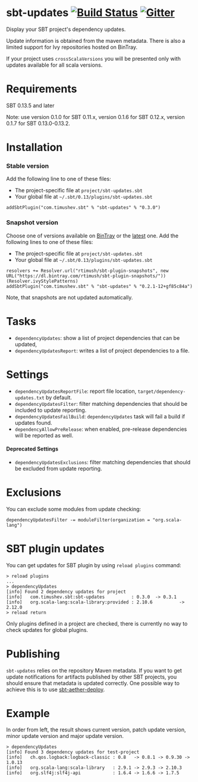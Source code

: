 sbt-updates [![Build Status](https://travis-ci.org/rtimush/sbt-updates.svg?branch=master)](https://travis-ci.org/rtimush/sbt-updates) [![Gitter](https://badges.gitter.im/rtimush/sbt-updates.svg)](https://gitter.im/rtimush/sbt-updates?utm_source=badge&utm_medium=badge&utm_campaign=pr-badge)
==================
Display your SBT project's dependency updates.

Update information is obtained from the maven metadata.
There is also a limited support for Ivy repositories hosted on BinTray.
 
If your project uses `crossScalaVersions` you will be presented only with updates available for all scala versions. 

Requirements
==============
SBT 0.13.5 and later

Note: use version 0.1.0 for SBT 0.11.x, version 0.1.6 for SBT 0.12.x, version 0.1.7 for SBT 0.13.0-0.13.2.

Installation
============
### Stable version
Add the following line to one of these files:
- The project-specific file at `project/sbt-updates.sbt`
- Your global file at `~/.sbt/0.13/plugins/sbt-updates.sbt`

```
addSbtPlugin("com.timushev.sbt" % "sbt-updates" % "0.3.0")
```

### Snapshot version
Choose one of versions available on [BinTray](https://bintray.com/rtimush/sbt-plugin-snapshots/sbt-updates/view)
or the [latest](https://bintray.com/rtimush/sbt-plugin-snapshots/sbt-updates/_latestVersion) one.
Add the following lines to one of these files:
- The project-specific file at `project/sbt-updates.sbt`
- Your global file at `~/.sbt/0.13/plugins/sbt-updates.sbt`

```
resolvers += Resolver.url("rtimush/sbt-plugin-snapshots", new URL("https://dl.bintray.com/rtimush/sbt-plugin-snapshots/"))(Resolver.ivyStylePatterns)
addSbtPlugin("com.timushev.sbt" % "sbt-updates" % "0.2.1-12+gf85c84a")
```

Note, that snapshots are not updated automatically.

Tasks
=====
* `dependencyUpdates`: show a list of project dependencies that can be updated,
* `dependencyUpdatesReport`: writes a list of project dependencies to a file.

Settings
========
* `dependencyUpdatesReportFile`: report file location, `target/dependency-updates.txt` by default.
* `dependencyUpdatesFilter`: filter matching dependencies that should be included to update reporting.
* `dependencyUpdatesFailBuild`: `dependencyUpdates` task will fail a build if updates found.
* `dependencyAllowPreRelease`: when enabled, pre-release dependencies will be reported as well.

#### Deprecated Settings
* `dependencyUpdatesExclusions`: filter matching dependencies that should be excluded from update reporting.

Exclusions
==========
You can exclude some modules from update checking:
```
dependencyUpdatesFilter -= moduleFilter(organization = "org.scala-lang")
```

SBT plugin updates
=============
You can get updates for SBT plugin by using `reload plugins` command:
```
> reload plugins
...
> dependencyUpdates
[info] Found 2 dependency updates for project
[info]   com.timushev.sbt:sbt-updates          : 0.3.0  -> 0.3.1
[info]   org.scala-lang:scala-library:provided : 2.10.6          -> 2.12.0
> reload return
```
Only plugins defined in a project are checked, there is currently no way to check updates for global plugins.

Publishing
==========
`sbt-updates` relies on the repository Maven metadata. If you want to get update notifications
 for artifacts published by other SBT projects, you should ensure that metadata is updated
 correctly. One possible way to achieve this is to use [sbt-aether-deploy](https://github.com/arktekk/sbt-aether-deploy).

Example
=======

In order from left, the result shows current version, patch update version, minor update version and major update version.

```
> dependencyUpdates
[info] Found 3 dependency updates for test-project
[info]   ch.qos.logback:logback-classic : 0.8   -> 0.8.1 -> 0.9.30 -> 1.0.13
[info]   org.scala-lang:scala-library   : 2.9.1 -> 2.9.3 -> 2.10.3
[info]   org.slf4j:slf4j-api            : 1.6.4 -> 1.6.6 -> 1.7.5
```
